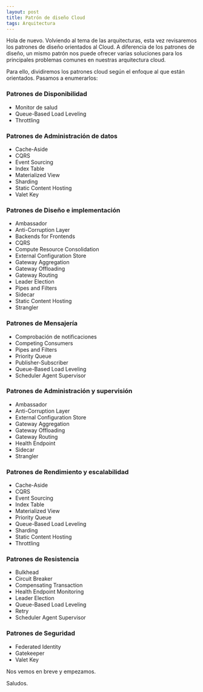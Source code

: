 ```yaml
---
layout: post
title: Patrón de diseño Cloud
tags: Arquitectura
---
```


Hola de nuevo. Volviendo al tema de las arquitecturas, esta vez revisaremos los patrones de diseño orientados al Cloud. A diferencia de los patrones de diseño, un mismo patrón nos puede ofrecer varias soluciones para los principales problemas comunes en nuestras arquitectura cloud.

Para ello, dividiremos los patrones cloud según el enfoque al que están orientados. Pasamos a enumerarlos:

### Patrones de Disponibilidad ###

- Monitor de salud
- Queue-Based Load Leveling
- Throttling

### Patrones de Administración de datos ###

- Cache-Aside
- CQRS
- Event Sourcing
- Index Table
- Materialized View
- Sharding
- Static Content Hosting
- Valet Key

### Patrones de Diseño e implementación ###

- Ambassador
- Anti-Corruption Layer
- Backends for Frontends
- CQRS
- Compute Resource Consolidation
- External Configuration Store
- Gateway Aggregation
- Gateway Offloading
- Gateway Routing
- Leader Election
- Pipes and Filters
- Sidecar
- Static Content Hosting
- Strangler

### Patrones de Mensajería ###

- Comprobación de notificaciones
- Competing Consumers
- Pipes and Filters
- Priority Queue
- Publisher-Subscriber
- Queue-Based Load Leveling
- Scheduler Agent Supervisor

### Patrones de Administración y supervisión ###

- Ambassador
- Anti-Corruption Layer
- External Configuration Store
- Gateway Aggregation
- Gateway Offloading
- Gateway Routing
- Health Endpoint
- Sidecar
- Strangler

### Patrones de Rendimiento y escalabilidad ###

- Cache-Aside
- CQRS
- Event Sourcing
- Index Table
- Materialized View
- Priority Queue
- Queue-Based Load Leveling
- Sharding
- Static Content Hosting
- Throttling

### Patrones de Resistencia ###

- Bulkhead
- Circuit Breaker
- Compensating Transaction
- Health Endpoint Monitoring
- Leader Election
- Queue-Based Load Leveling
- Retry
- Scheduler Agent Supervisor

### Patrones de Seguridad ###

- Federated Identity
- Gatekeeper
- Valet Key

Nos vemos en breve y empezamos.

Saludos.